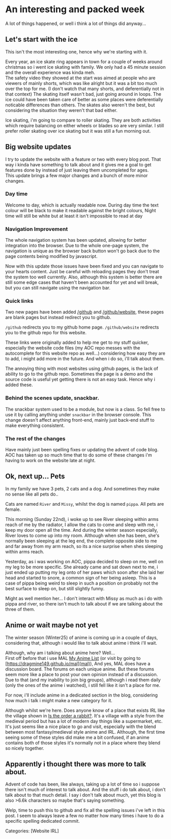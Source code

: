 # An interesting and packed week
A lot of things happened, or well i think a lot of things did anyway...

## Let's start with the ice
This isn't the most interesting one, hence why we're starting with it.

Every year, an ice skate ring appears in town for a couple of weeks around christmas so i went ice skating with family. We only had a 45 minute session and the overall experience was kinda meh. <br>
The safety video they showed at the start was aimed at people who are viewers of mainly shorts, which was like alright but it was a bit too much over the top for me. (I don't watch that many shorts, and deferentially not in that context)
The skating itself wasn't bad, just going around in loops. The ice could have been taken care of better as some places were deferentially noticable differences than others.
The skates also weren't the best, but considering the situation they weren't that bad either.

Ice skating, i'm going to compare to roller skating. They are both activities which require balancing on either wheels or blades so are very similar. I still prefer roller skating over ice skating but it was still a fun morning out.

## Big website updates
I try to update the website with a feature or two with every blog post. That way i kinda have something to talk about and it gives me a goal to get features done by instead of just leaving them uncompleted for ages. <br>
This update brings a few major changes and a bunch of more minor changes.

### Day time
Welcome to day, which is actually readable now. During day time the text colour will be black to make it readable against the bright colours, Night time will still be white but at least it isn't impossible to read at day

### Navigation Improvement
The whole navigation system has been updated, allowing for better integration into the browser.
Due to the whole one-page system, the navigation is unique as the browser back button won't go back due to the page contents being modified by javascript.

Now with this update those issues have been fixed and you can navigate to your hearts content. Just be careful with reloading pages they don't treat the system too well currently.
Also, although this system is better there are still some edge cases that haven't been accounted for yet and will break, but you can still navigate using the navigation bar.

### Quick links
Two new pages have been added [/github](github/index.html) and [/github/website](github/website/index.html), these pages are blank pages but instead redirect you to github.

`/github` redirects you to my github home page.
`/github/website` redirects you to the github repo for this website.

These links were originally added to help me get to my stuff quicker, especially the website code files (my AOC repo messes with the autocomplete for this website repo as well...)
considering how easy they are to add, i might add more in the future. And when i do so, i'll talk about them.

The annoying thing with most websites using github pages, is the lack of ability to go to the github repo. Sometimes the page is a demo and the source code is useful yet getting there is not an easy task. Hence why i added these.

### Behind the scenes update, snackbar.
The snackbar system used to be a module, but now is a class. So fell free to use it by calling anything under `snackbar` in the browser console.
This change doesn't affect anything front-end, mainly just back-end stuff to make everything consistent.

### The rest of the changes
Have mainly just been spelling fixes or updating the advent of code blog. AOC has taken up so much time that to do some of these changes i'm having to work on the website late at night.

## Ok, next up... Pets
In my family we have 3 pets, 2 cats and a dog. And sometimes they make no sense like all pets do..

Cats are named `River` and `Missy`, whilst the dog is named `pippa`. All pets are female.

This morning (Sunday 22nd), i woke up to see River sleeping within arms reach of me by the radiator, I allow the cats to come and sleep with me, i keep my door open all the time. And during the winter season especially, River loves to come up into my room.
Although when she has been, she's normally been sleeping at the leg end, the complete opposite side to me and far away from my arm reach, so its a nice surprise when shes sleeping within arms reach.

Yesterday, as i was working on AOC, pippa decided to sleep on me, well on my leg to be more specific. She already came and sat down next to me, i just ended up putting my leg onto of her paws which soon after she laid her head and started to snore,
a common sign of her being asleep. This is a case of pippa being weird to sleep in such a position on probably not the best surface to sleep on, but still slightly funny.

Might as well mention her... I don't interact with Missy as much as i do with pippa and river, so there isn't much to talk about if we are talking about the three of them.

## Anime or wait maybe not yet
The winter season (Winter25) of anime is coming up in a couple of days, considering that, although i would like to talk about anime i think i'll wait.

Although, why am i talking about anime here? Well...<br>
First off before that i use MAL [My Anime List](https://myanimelist.net/profile/dragmine) (or visit by going to [https://dragmine149.github.io/mal](mal)), And yes, MAL does have a discussion board. The forums on each unique anime.
But these forums seem more like a place to post your own opinion instead of a discussion.
Due to that (and my inability to join big groups), although i read them daily (only the ones of the anime i watched), i still fell like it isn't a place for me.

For now, i'll include anime in a dedicated section in the blog, considering how much i talk i might make a new category for it.

Although whilst we're here. Does anyone know of a place that exists IRL like the village shown in [Is the order a rabbit?](https://myanimelist.net/anime/21273/Gochuumon_wa_Usagi_desu_ka). It's a village with a style from the medieval period but has a lot of
modern day things like a supermarket, etc. It's just seems like a nice place to go and visit, especially with the blend between most fantasy/medieval style anime and IRL. Although, the first time seeing some of these styles did make me a bit confused,
if an anime contains both of those styles it's normally not in a place where they blend so nicely together.

## Apparently i thought there was more to talk about.
Advent of code has been, like always, taking up a lot of time so i suppose there isn't much of interest to talk about. And the stuff i do talk about, i don't talk about to that much detail. I say i don't talk about much, yet this blog is also >6.6k characters
so maybe that's saying something.

Welp, time to push this to github and fix all the spelling issues i've left in this post. I seem to always leave a few no matter how many times i have to do a specific spelling dedicated commit.

Categories: [Website IRL]
